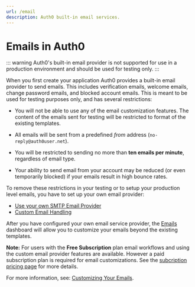 ```yaml
---
url: /email
description: Auth0 built-in email services.
---
```


# Emails in Auth0

::: warning
Auth0's built-in email provider is not supported for use in a production environment and should be used for testing only.
:::

When you first create your application Auth0 provides a built-in email provider to send emails. This includes verification emails, welcome emails, change password emails, and blocked account emails. This is meant to be used for testing purposes only, and has several restrictions:

* You will not be able to use any of the email customization features. The content of the emails sent for testing will be restricted to format of the existing templates.

* All emails will be sent from a predefined _from_ address (`no-reply@auth0user.net`).

* You will be restricted to sending no more than __ten emails per minute__, regardless of email type.

* Your ability to send email from your account may be reduced (or even temporarily blocked) if your emails result in high bounce rates.

To remove these restrictions in your testing or to setup your production level emails, you have to set up your own email provider:

* [Use your own SMTP Email Provider](/email/providers)
* [Custom Email Handling](/email/custom)

After you have configured your own email service provider, the [Emails](${manage_url}/#/emails) dashboard will allow you to customize your emails beyond the existing templates. 

**Note:** For users with the **Free Subscription** plan email workflows and using the custom email provider features are available. However a paid subscription plan is required for email customizations. See the [subcription pricing page](https://auth0.com/pricing) for more details.

For more information, see: [Customizing Your Emails](/email/templates).
